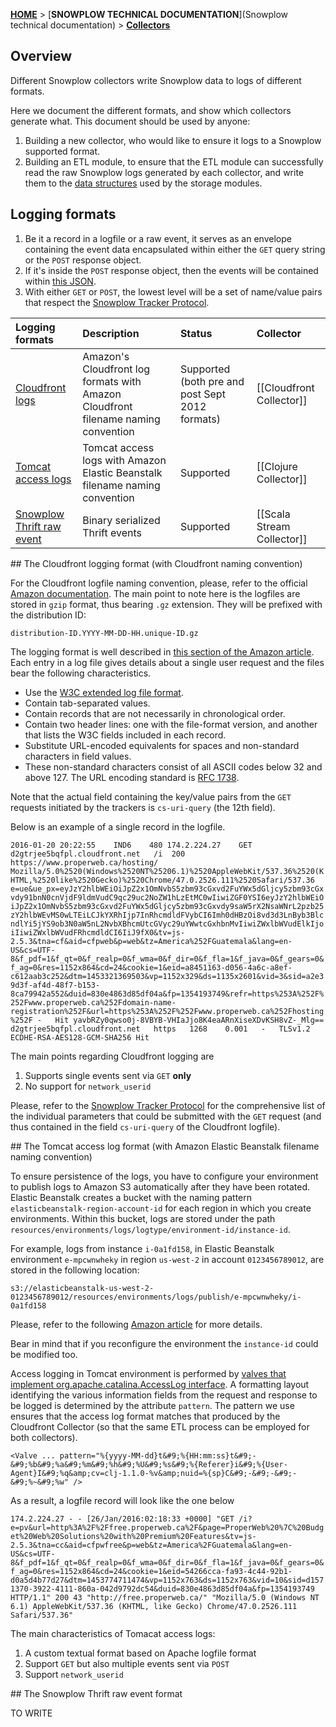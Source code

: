 [**HOME**](Home) > [**SNOWPLOW TECHNICAL DOCUMENTATION**](Snowplow technical documentation) > [**Collectors**](collectors)

## Overview

Different Snowplow collectors write Snowplow data to logs of different formats.

Here we document the different formats, and show which collectors generate what. This document should be used by anyone:

1. Building a new collector, who would like to ensure it logs to a Snowplow supported format.
2. Building an ETL module, to ensure that the ETL module can successfully read the raw Snowplow logs generated by each collector, and write them to the [data structures](canonical-data-structure) used by the storage modules.

## Logging formats

1. Be it a record in a logfile or a raw event, it serves as an envelope containing the event data encapsulated within either the `GET` query string or the `POST` response object.
2. If it's inside the `POST` response object, then the events will be contained within [this JSON](https://github.com/snowplow/iglu-central/blob/master/schemas/com.snowplowanalytics.snowplow/payload_data/jsonschema/1-0-3).
3. With either `GET` or `POST`, the lowest level will be a set of name/value pairs that respect the [Snowplow Tracker Protocol](snowplow-tracker-protocol).

| **Logging formats**                   | **Description**                                 | **Status** | **Collector** |
|:--------------------------------------|:------------------------------------------------|:-----------|:--------------|
| [Cloudfront logs](#cloudfront)        | Amazon's Cloudfront log formats with Amazon Cloudfront filename naming convention | Supported (both pre and post Sept 2012 formats) | [[Cloudfront Collector]] |
| [Tomcat access logs](#tomcat)         | Tomcat access logs with Amazon Elastic Beanstalk filename naming convention | Supported | [[Clojure Collector]] |
| [Snowplow Thrift raw event](#thrift) | Binary serialized Thrift events | Supported | [[Scala Stream Collector]] |

<a name="cloudfront" />
## The Cloudfront logging format (with Cloudfront naming convention)

For the Cloudfront logfile naming convention, please, refer to the official [Amazon documentation](http://docs.aws.amazon.com/AmazonCloudFront/latest/DeveloperGuide/AccessLogs.html#AccessLogsFileNaming). The main point to note here is the logfiles are stored in `gzip` format, thus bearing `.gz` extension. They will be prefixed with the distribution ID:
 
`distribution-ID.YYYY-MM-DD-HH.unique-ID.gz`

The logging format is well described in [this section of the Amazon article](http://docs.aws.amazon.com/AmazonCloudFront/latest/DeveloperGuide/AccessLogs.html#BasicDistributionFileFormat). Each entry in a log file gives details about a single user request and the files bear the following characteristics.

* Use the [W3C extended log file format](http://www.w3.org/TR/WD-logfile.html).
* Contain tab-separated values.
* Contain records that are not necessarily in chronological order.
* Contain two header lines: one with the file-format version, and another that lists the W3C fields included in each record.
* Substitute URL-encoded equivalents for spaces and non-standard characters in field values.
* These non-standard characters consist of all ASCII codes below 32 and above 127. The URL encoding standard is [RFC 1738](http://www.ietf.org/rfc/rfc1738.txt).

Note that the actual field containing the key/value pairs from the `GET` requests initiated by the trackers is `cs-uri-query` (the 12th field).

Below is an example of a single record in the logfile.

`2016-01-20	20:22:55	IND6	480	174.2.224.27	GET	d2gtrjee5bqfpl.cloudfront.net	/i	200	https://www.properweb.ca/hosting/	Mozilla/5.0%2520(Windows%2520NT%25206.1)%2520AppleWebKit/537.36%2520(KHTML,%2520like%2520Gecko)%2520Chrome/47.0.2526.111%2520Safari/537.36	e=ue&ue_px=eyJzY2hlbWEiOiJpZ2x1OmNvbS5zbm93cGxvd2FuYWx5dGljcy5zbm93cGxvdy91bnN0cnVjdF9ldmVudC9qc29uc2NoZW1hLzEtMC0wIiwiZGF0YSI6eyJzY2hlbWEiOiJpZ2x1OmNvbS5zbm93cGxvd2FuYWx5dGljcy5zbm93cGxvdy9saW5rX2NsaWNrL2pzb25zY2hlbWEvMS0wLTEiLCJkYXRhIjp7InRhcmdldFVybCI6Imh0dHBzOi8vd3d3LnByb3BlcndlYi5jYS9ob3N0aW5nL2NvbXBhcmUtcGVyc29uYWwtcGxhbnMvIiwiZWxlbWVudElkIjoiIiwiZWxlbWVudFRhcmdldCI6IiJ9fX0&tv=js-2.5.3&tna=cf&aid=cfpweb&p=web&tz=America%252FGuatemala&lang=en-US&cs=UTF-8&f_pdf=1&f_qt=0&f_realp=0&f_wma=0&f_dir=0&f_fla=1&f_java=0&f_gears=0&f_ag=0&res=1152x864&cd=24&cookie=1&eid=a8451163-d056-4a6c-a8ef-c612aab3c252&dtm=1453321369503&vp=1152x329&ds=1135x2601&vid=3&sid=a2e39d3f-af4d-48f7-b153-8ca79942a552&duid=830e4863d85df04a&fp=1354193749&refr=https%253A%252F%252Fwww.properweb.ca%252Fdomain-name-registration%252F&url=https%253A%252F%252Fwww.properweb.ca%252Fhosting%252F	-	Hit	yavbRZy0qwso0j-8VBYB-VHIaJjo8K4eaARnXiseXDvKSH8vZ-_Mlg==	d2gtrjee5bqfpl.cloudfront.net	https	1268	0.001	-	TLSv1.2	ECDHE-RSA-AES128-GCM-SHA256	Hit`

The main points regarding Cloudfront logging are

1. Supports single events sent via `GET` **only**
2. No support for `network_userid`

Please, refer to the [Snowplow Tracker Protocol](snowplow-tracker-protocol) for the comprehensive list of the individual parameters that could be submitted with the `GET` request (and thus contained in the field `cs-uri-query` of the Cloudfront logfile).

<a name="tomcat" />
## The Tomcat access log format (with Amazon Elastic Beanstalk filename naming convention)

To ensure persistence of the logs, you have to configure your environment to publish logs to Amazon S3 automatically after they have been rotated. Elastic Beanstalk creates a bucket with the naming pattern `elasticbeanstalk-region-account-id` for each region in which you create environments. Within this bucket, logs are stored under the path `resources/environments/logs/logtype/environment-id/instance-id`.

For example, logs from instance `i-0a1fd158`, in Elastic Beanstalk environment `e-mpcwnwheky` in region `us-west-2` in account `0123456789012`, are stored in the following location:

`s3://elasticbeanstalk-us-west-2-0123456789012/resources/environments/logs/publish/e-mpcwnwheky/i-0a1fd158`

Please, refer to the following [Amazon article](http://docs.aws.amazon.com/elasticbeanstalk/latest/dg/using-features.logging.html) for more details.

Bear in mind that if you reconfigure the environment the `instance-id` could be modified too.

Access logging in Tomcat environment is performed by [valves that implement org.apache.catalina.AccessLog interface](https://tomcat.apache.org/tomcat-8.0-doc/config/valve.html#Access_Log_Valve). A formatting layout identifying the various information fields from the request and response to be logged is determined by the attribute `pattern`. The pattern we use ensures that the access log format matches that produced by the Cloudfront Collector (so that the same ETL process can be employed for both collectors).

`<Valve ... pattern="%{yyyy-MM-dd}t&#9;%{HH:mm:ss}t&#9;-&#9;%b&#9;%a&#9;%m&#9;%h&#9;%U&#9;%s&#9;%{Referer}i&#9;%{User-Agent}I&#9;%q&amp;cv=clj-1.1.0-%v&amp;nuid=%{sp}C&#9;-&#9;-&#9;-&#9;%~&#9;%w" />`

As a result, a logfile record will look like the one below

`174.2.224.27 - - [26/Jan/2016:02:18:33 +0000] "GET /i?e=pv&url=http%3A%2F%2Ffree.properweb.ca%2F&page=ProperWeb%20%7C%20Budget%20Web%20Solutions%20with%20Premium%20Features&tv=js-2.5.3&tna=cc&aid=cfpwfree&p=web&tz=America%2FGuatemala&lang=en-US&cs=UTF-8&f_pdf=1&f_qt=0&f_realp=0&f_wma=0&f_dir=0&f_fla=1&f_java=0&f_gears=0&f_ag=0&res=1152x864&cd=24&cookie=1&eid=54266cca-fa93-4c44-92b1-d0a5d4b77d27&dtm=1453774711474&vp=1152x763&ds=1152x763&vid=10&sid=d1571370-3922-4111-860a-042d9792dc54&duid=830e4863d85df04a&fp=1354193749 HTTP/1.1" 200 43 "http://free.properweb.ca/" "Mozilla/5.0 (Windows NT 6.1) AppleWebKit/537.36 (KHTML, like Gecko) Chrome/47.0.2526.111 Safari/537.36"`

The main characteristics of Tomacat access logs:

1. A custom textual format based on Apache logfile format
2. Support `GET` but also multiple events sent via `POST`
3. Support `network_userid`

<a name="thrift" />
## The Snowplow Thrift raw event format

TO WRITE
